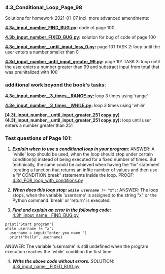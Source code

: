 ### 4.3_Conditional_Loop_Page_98
Solutions for homework 2021-01-07 incl. more advanced amendments:

**[4.3a_input_number_FIND_BUG.py](4.3a_input_number_FIND_BUG.py):** code of page 100

**[4.3b_input_number_FIXED_BUG.py](4.3b_input_number_FIXED_BUG.py):** solution for bug of code of page 100

**[4.3c_input_number__until_input_less_0.py](4.3c_input_number__until_input_less_0.py):** page 101 TASK 2: loop until the user enters a number smaller than 0

**[4.3d_input_number_until_input_greater_99.py](4.3d_input_number_until_input_greater_99.py):** page 101 TASK 3: loop until the user enters a number greater than 99 and substract input from total that was preinitalized with 100


### additional work beyond the book's tasks:
**[4.3e_input_number__3_times__RANGE.py](4.3e_input_number__3_times__RANGE.py):** loop 3 times using 'range'

**[4.3e_input_number__3_times__WHILE.py](4.3e_input_number__3_times__WHILE.py):** loop 3 times using 'while'

**[4.3f_input_number__until_input_greater_251 copy.py](4.3f_input_number__until_input_greater_251 copy.py):** loop until user enters a number greater than 251


### Test questions of Page 101:
1. ***Explain when to use a conditional loop in your program:*** ANSWER: A 'while' loop should be used, when the loop should stop under certain condition(s) instead of being executed for a fixed number of times. But technically, the same could be achieved when having the 'for' statement iterating a function that returns an infite number of values and then use a "if CONDITION break" statements inside the loop.
PROOF: [4.3g_FOR_loop_with_conditions.py](4.3g_FOR_loop_with_conditions.py)

2. ***When does this loop stop: `while username != "x":`:*** ANSWER: The loop stops, when the variable 'username' is assigned to the string "x" or the Python command 'break' or 'return' is executed.

3. ***Find and explain an error in the following code:***
[4.3h_input_name__FIND_BUG.py](4.3h_input_name__FIND_BUG.py)
```
print("Start program")
while username != "x":
  username = input("enter you name ")
  print("hello", username)
```  
ANSWER: The variable 'username' is still undefined when the program execution reaches the 'while' condition the first time.

4. ***Write the above code without errors:***
SOLUTION: [4.3i_input_name__FIXED_BUG.py](4.3i_input_name__FIXED_BUG.py)
